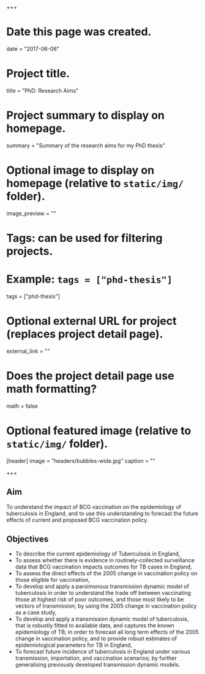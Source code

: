 +++
# Date this page was created.
date = "2017-06-06"

# Project title.
title = "PhD: Research Aims"

# Project summary to display on homepage.
summary = "Summary of the research aims for my PhD thesis"

# Optional image to display on homepage (relative to `static/img/` folder).
image_preview = ""

# Tags: can be used for filtering projects.
# Example: `tags = ["phd-thesis"]`
tags = ["phd-thesis"]

# Optional external URL for project (replaces project detail page).
external_link = ""

# Does the project detail page use math formatting?
math = false

# Optional featured image (relative to `static/img/` folder).
[header]
image = "headers/bubbles-wide.jpg"
caption = ""

+++

## Aim 


To understand the impact of BCG vaccination on the epidemiology of tuberculosis in England, and to use this understanding to forecast the future effects of current and proposed BCG vaccination policy.

## Objectives

  - To describe the current epidemiology of Tuberculosis in England,
  - To assess whether there is evidence in routinely-collected surveillance data that BCG vaccination impacts outcomes for TB cases in England,
  - To assess the direct effects of the 2005 change in vaccination policy on those eligible for vaccination,
  - To develop and apply a parsimonous transmission dynamic model of tuberculosis in order to understand the trade off between vaccinating those at highest risk of poor outcomes, and those most likely to be vectors of transmission; by using the 2005 change in vaccination policy as a case study, 
- To develop and apply a transmission dynamic model of tuberculosis, that is robustly fitted to available data, and captures the known epidemiology of TB; in order to forecast all long term effects of the 2005 change in vaccination policy, and to provide robust estimates of epidemiological parameters for TB in England,
- To forecast future incidence of tuberculosis in England under various transmission, importation, and vaccination scenarios; by further generalising previously developed transmission dynamic models.

